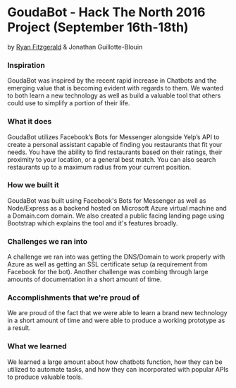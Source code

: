 # GoudaBot - Hack The North 2016 Project (September 16th-18th)
by [Ryan Fitzgerald](https://github.com/RyanFitzgerald) & Jonathan Guillotte-Blouin

### Inspiration
GoudaBot was inspired by the recent rapid increase in Chatbots and the emerging value that is becoming evident with regards to them. We wanted to both learn a new technology as well as build a valuable tool that others could use to simplify a portion of their life.

### What it does
GoudaBot utilizes Facebook’s Bots for Messenger alongside Yelp’s API to create a personal assistant capable of finding you restaurants that fit your needs. You have the ability to find restaurants based on their ratings, their proximity to your location, or a general best match. You can also search restaurants up to a maximum radius from your current position.

### How we built it
GoudaBot was built using Facebook's Bots for Messenger as well as Node/Express as a backend hosted on Microsoft Azure virtual machine and a Domain.com domain. We also created a public facing landing page using Bootstrap which explains the tool and it's features broadly.

### Challenges we ran into
A challenge we ran into was getting the DNS/Domain to work properly with Azure as well as getting an SSL certificate setup (a requirement from Facebook for the bot). Another challenge was combing through large amounts of documentation in a short amount of time.

### Accomplishments that we're proud of
We are proud of the fact that we were able to learn a brand new technology in a short amount of time and were able to produce a working prototype as a result.

### What we learned
We learned a large amount about how chatbots function, how they can be utilized to automate tasks, and how they can incorporated with popular APIs to produce valuable tools.
